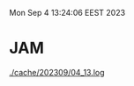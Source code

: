 Mon Sep  4 13:24:06 EEST 2023
# JAM
<a href='./cache/202309/04_13.log'>./cache/202309/04_13.log</a>
